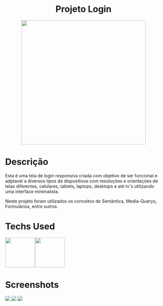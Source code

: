 <div align="center">
    <h1>Projeto Login</h1>
    <img src="https://i.imgur.com/RI65v4j.png" width="400px">
</div>
     
 
# Descrição
Esta é uma tela de login responsiva criada com objetivo de ser funcional e adptavel a diversos tipos de dispositivos com resoluções e orientações de telas diferentes, celulares, tablets, laptops, desktops e até tv's utilizando uma interface minimalista.

Neste projeto foram utilizados os conceitos de Semântica, Media-Querys, Formulários, entre outros.

 

# Techs Used
 <img src="https://cdn.jsdelivr.net/gh/devicons/devicon/icons/html5/html5-original-wordmark.svg" height="96" width="96px" /><img src="https://cdn.jsdelivr.net/gh/devicons/devicon/icons/css3/css3-original-wordmark.svg" height="96" width="96px" />



# Screenshots
  <img src="https://i.imgur.com/1mzwdTp.png"> 
  <img src="https://i.imgur.com/ywEPSTF.png">
  <img src="https://i.imgur.com/E61wDva.png"> 
  
